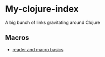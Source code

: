# My-clojure-index
A big bunch of links gravitating around Clojure

## Macros
- [reader and macro basics](http://clojure-doc.org/articles/language/macros.html)
